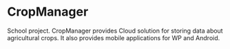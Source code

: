 CropManager
===========

School project. CropManager provides Cloud solution for storing data about agricultural crops. It also provides mobile applications for WP and Android.